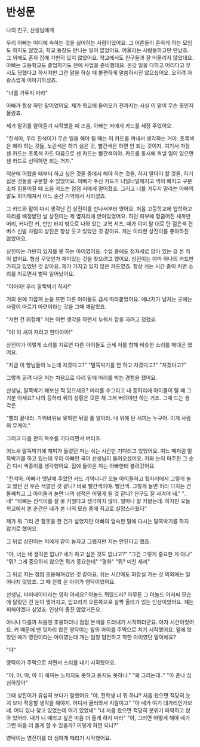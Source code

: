 # 반성문

나의 친구, 선생님에게

우리 아빠는 어디에 속하는 것을 싫어하는 사람이었어요. 그 어른들이 흔하게 하는 모임도 하지도 않았고, 학교 동창도 만나는 일이 없었어요. 어울리는 사람들하고만 만났죠. 그 외에도 혼자 집에 가만히 있지 않았어요. 학교에서도 친구들과 잘 어울리지 않았데요. 아빠는 고등학교도 졸업하기도 전에 사업을 준비했데요. 온갖 일을 다하고 어리다고 무시도 당했다고 하시지만 그런 말을 하실 때 불편하게 말씀하시진 않으셨어요. 오히려 자랑스럽게 이야기하셨죠.

"너를 가두지 마라"

아빠가 항상 하던 말이었어요. 제가 학교에 들어오기 전까지는 사실 이 말이 무슨 뜻인지 몰랐죠.

제가 말귀를 알아듣기 시작했을 때 즈음, 아빠는 저에게 카드를 세장 주었어요.

"진석아, 우리 진석이가 무슨 일을 해야 될 때는 이 카드를 꺼내서 생각하는 거야. 초록색은 해야 하는 것들, 노란색은 하기 싫은 것, 빨간색은 하면 안 되는 것이지. 여기서 가장 센 카드는 초록색 카드 다음으로 센 카드는 빨간색이야. 카드를 동시에 꺼낼 일이 있으면 센 카드로 선택하면 되는 거지."

덕분에 어렸을 때부터 하고 싶은 것들 중에서 해야 하는 것들, 하지 말아야 할 것들, 하기 싫은 것들을 구분할 수 있었어요. 아빠가 주신 카드가 너덜너덜해지고 색이 빠지고 구분조차 힘들어질 때 즈음 카드는 점점 저에게 멀어졌죠. 그리고 너를 가두지 말라는 아빠의 말도 희미해져서 어느 순간 기억에서 사라졌죠.

그 카드와 말이 다시 생각난 건 상진이를 만나서부터 였어요. 처음 고등학교에 입학하고 자리를 배정받던 날 상진이는 제 옆자리에 앉아있었어요. 하얀 피부에 헝클어진 새까만 머리, 커다란 키, 반만 바지 밖으로 나와 있는 교복 셔츠, 때가 이미 탈 대로 탄 검은색 컨버스 신발 차림의 상진은 항상 웃고 있었던 것 같아요. 저는 이러한 상진이를 좋아하진 않았어요.

상진이는 가만히 있지를 못 하는 아이였어요. 수업 중에도 정자세로 앉아 있는 걸 본 적이 없어요. 항상 무엇인가 재미있는 것을 찾으려고 했어요. 상진이는 아마 하나의 카드만 가지고 있었던 것 같아요. 제가 가지고 있지 않은 카드였죠. 항상 쉬는 시간 종이 치면 소리를 지르면서 벌떡 일어났어요.

"야아아! 우리 말뚝박기 하자!"

거의 원에 가깝게 눈을 뜨면 다른 아이들도 금세 따라붙었어요. 에너지가 넘치는 곳에는 사람이 따르기 마련이라는 것을 그때 깨달았죠.

"저런 건 위험해"
저는 이런 생각을 하면서 누워서 잠을 자려고 청했죠.

"야! 이 새끼 자려고 한다아아!"

상진이가 이렇게 소리를 지르면 다른 아이들도 금세 저를 향해 비슷한 소리를 해대곤 했어요.

"지금 이 형님들이 노는데 자겠다고?"
"말뚝박기를 안 하고 자겠다고?"
"자겠다고?"

그렇게 끌려 나온 저는 처음으로 다리 밑에 머리를 박는 경험을 했어요.

선생님, 말뚝박기 해보신 적 있으세요? 머리를 수그리고 내 등허리에 아이들이 탈 때 그 기분 아세요?
나의 등허리 위의 상황은 모른 채 그저 버텨야만 하는 거죠. 그때 드는 생각은

"빨리 끝내라. 가위바위보 못하면 뒤질 줄 알아라. 내 위에 탄 새끼는 누구야. 이게 사람의 무게야."

그리고 다음 판의 복수를 기다리면서 버티죠.

어느새 말뚝박기에 재미가 들렸던 저는 쉬는 시간만 기다리고 있었어요. 여느 때처럼 말뚝박기를 하고 있는데 우리 아빠인 국어 선생님이 들어오셨어요. 저와 눈이 마주친 그 순간 다시 색종이를 생각했어요. 집에 돌아온 저는 아빠한테 불려갔어요.

"진석아. 아빠가 옛날에 주었던 카드 기억나니? 오늘 아이들하고 뒷자리에서 그렇게 놀고 했던 건 무슨 색깔인 것 같니? 바로 빨간색이야. 빨간색. 그렇게 놀면 허리 다치는 건 둘째치고 그 아이들과 놀면 너의 성적은 어떻게 될 것 같니? 친구도 잘 사겨야 돼."
".. 네"
"아빠는 진석이를 잘 못 키웠다고 생각하지 않아. 얼마나 잘 커왔는데. 하지만 오늘 학교에서 본 순간은 내가 본 너의 모습 중에 최고로 실망스러웠다"

제가 뭐 그리 큰 잘못을 한 건가 싶었지만 아빠의 엄숙한 말에 다시는 말뚝박기를 하지 않기로 했어요.

그 뒤로 상진이는 저에게 같이 놀자고 그랬지만 저는 안된다고 했죠.

"야, 너는 네 생각은 없냐? 네가 하고 싶은 것도 없냐고?"
"그건 그렇게 중요한 게 아냐"
"뭐? 그게 중요하지 않으면 뭐가 중요한데"
"평화"
"뭐? 미친 새끼"

그 뒤로 저는 점점 조용해져갔던 것 같아요. 쉬는 시간에도 화장실 가는 것 의외에는 일어나지 않았죠. 그 때 전학 온 아이가 영탁이었어요.

선생님, 터미네이터라는 영화 아세요? 아놀드 뭐였드라? 아무튼 그 아놀드 아저씨 모습에 달랐던 건 눈이 찢어지고, 입꼬리가 오른쪽으로 살짝 올라가 있는 인상이었어요. 쟤는 피해야겠다 싶었죠. 인상이 좋진 않았거든요.

아니나 다를까 처음엔 조용하더니 점점 본색을 드러내기 시작하더군요. 야자 시간이었어요. 키 때문에 맨 뒷자리 앉은 영탁이는 앞의 아이를 주먹으로 치기 시작했어요. 앞에 앉았던 애가 영진이라는 아이였는데 걔는 엄청 얌전하고 착한 아이였단 말이에요?

"야"

영탁이가 주먹으로 치면서 소리를 내기 시작했어요.

"야, 야, 야, 아 이 새끼는 느끼지도 못하고 듣지도 못하나."
"왜 그러는데.."
"아 존나 심심하잖아"

그때 상진이가 유심히 보다가 말했어요
"야, 전학생 너 뭐 하냐? 처음 왔으면 적당히 눈치 보다 적응할 생각을 해야지. 어디서 굴러와서 지랄이고"
"아 네가 여기 대가리인가보네. 어디 있나 찾고 있었는데 여기 있었네"
"너 처음 왔으면 적당히 분위기 파악하고 앉아 있어라. 내가 니 때리고 싶은 마음 더 들게 하지 마라"
"아, 그러면 어떻게 해야 네가 그런 마음 더 들게 할 수 있을까? 이렇게 하면 되나?"

영탁이는 영진이를 더 심하게 때리기 시작했어요.
